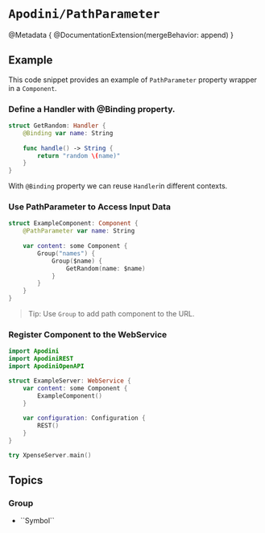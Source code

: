 # ``Apodini/PathParameter``

@Metadata {
    @DocumentationExtension(mergeBehavior: append)
}

## Example

This code snippet provides an example of `PathParameter` property wrapper in a `Component`.

### Define a Handler with @Binding property.

```swift
struct GetRandom: Handler {
    @Binding var name: String
    
    func handle() -> String {
        return "random \(name)"
    }
}
```

With `@Binding` property we can reuse ``Handler``in different contexts.

### Use PathParameter to Access Input Data

```swift
struct ExampleComponent: Component {
    @PathParameter var name: String
    
    var content: some Component {
        Group("names") {
            Group($name) {
                GetRandom(name: $name)
            }
        }
    }
}
```
> Tip: Use ``Group`` to add path component to the URL.

### Register Component to the WebService

```swift
import Apodini
import ApodiniREST
import ApodiniOpenAPI

struct ExampleServer: WebService {
    var content: some Component {
        ExampleComponent()
    }
    
    var configuration: Configuration {
        REST()
    }
}

try XpenseServer.main()
```

## Topics

### <!--@START_MENU_TOKEN@-->Group<!--@END_MENU_TOKEN@-->

- <!--@START_MENU_TOKEN@-->``Symbol``<!--@END_MENU_TOKEN@-->
